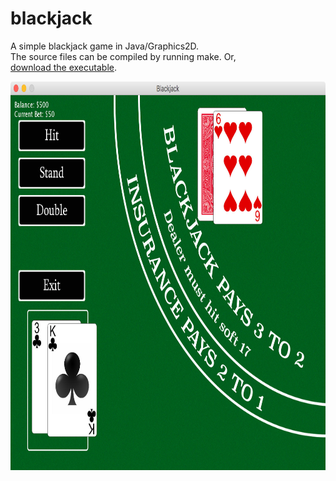 # blackjack
A simple blackjack game in Java/Graphics2D.<br>
The source files can be compiled by running make. Or,  
<a href="https://mega.nz/#!NRskmZpL!EWvPFLckRaWAc6DpleuIzHXnHea09w2mPbWT4Gl0l6A">
	download the executable</a>.

<img src="screenshot.jpg" width="800" height="622" />
